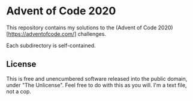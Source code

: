 # Advent of Code 2020

This repository contains my solutions to the
(Advent of Code 2020)[https://adventofcode.com/] challenges.

Each subdirectory is self-contained.

## License

This is free and unencumbered software released into the public domain, under
"The Unlicense". Feel free to do with this as you will. I'm a text file, not a
cop.
